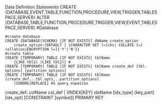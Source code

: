 Data Definition Statements
 CREATE {DATABASE,EVENT,TABLE,FUNCTION,PROCEDURE,VIEW,TRIGGER,TABLESPACE,SERVER}
 ALTER {DATABASE,TABLE,FUNCTION,PROCEDURE,TRIGGER,VIEW,EVENT,TABLESPACE,SERVER}
 #Database
   
    #create database
    CREATE {DATABASE|SCHEMA} [IF NOT EXISTS] dbName create_option
        create_option:[DEFAULT ] {CHARACTER SET [=]chs| COLLATE [=] collation|ENCRYPTION [=]{'Y'|'N'}}
    #create table
    CREATE [TEMPORARY] TABLE [IF NOT EXISTS] tblName 
        {LIKE tbl2| (LIKE tbl2)} #
    CREATE [TEMPORARY] TABLE [IF NOT EXISTS] tblName create_def [tbl-options] [partition_options]
    CREATE [TEMPORARY] TABLE [IF NOT EXISTS] tblName [create_def,..tbl_opts,..partition_options]
        [IGNORE|REPLACE] AS query_expesion

 create_def: 
     colName col_def | {INDEX|KEY} idxName [idx_type] (key_part) [idx_opt]
    [CONSTRAINT [symbol]] PRIMARY KEY  
         
      
     